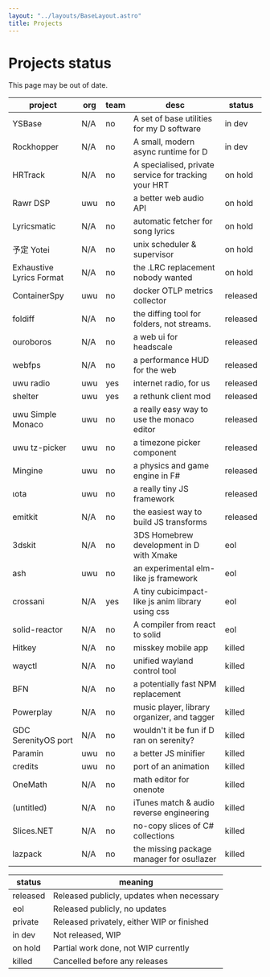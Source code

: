 ```yaml
---
layout: "../layouts/BaseLayout.astro"
title: Projects
---
```


# Projects status

This page may be out of date.

| project                  | org | team | desc                                                 | status   |
| ------------------------ | --- | ---- | ---------------------------------------------------- | -------- |
| YSBase                   | N/A | no   | A set of base utilities for my D software            | in dev   |
| Rockhopper               | N/A | no   | A small, modern async runtime for D                  | in dev   |
| HRTrack                  | N/A | no   | A specialised, private service for tracking your HRT | on hold  |
| Rawr DSP                 | uwu | no   | a better web audio API                               | on hold  |
| Lyricsmatic              | N/A | no   | automatic fetcher for song lyrics                    | on hold  |
| 予定 Yotei               | N/A | no   | unix scheduler & supervisor                          | on hold  |
| Exhaustive Lyrics Format | N/A | no   | the .LRC replacement nobody wanted                   | on hold  |
| ContainerSpy             | uwu | no   | docker OTLP metrics collector                        | released |
| foldiff                  | N/A | no   | the diffing tool for folders, not streams.           | released |
| ouroboros                | N/A | no   | a web ui for headscale                               | released |
| webfps                   | N/A | no   | a performance HUD for the web                        | released |
| uwu radio                | uwu | yes  | internet radio, for us                               | released |
| shelter                  | uwu | yes  | a rethunk client mod                                 | released |
| uwu Simple Monaco        | uwu | no   | a really easy way to use the monaco editor           | released |
| uwu tz-picker            | uwu | no   | a timezone picker component                          | released |
| Mingine                  | uwu | no   | a physics and game engine in F#                      | released |
| ιota                     | uwu | no   | a really tiny JS framework                           | released |
| emitkit                  | N/A | no   | the easiest way to build JS transforms               | released |
| 3dskit                   | N/A | no   | 3DS Homebrew development in D with Xmake             | eol      |
| ash                      | uwu | no   | an experimental elm-like js framework                | eol      |
| crossani                 | N/A | yes  | A tiny cubicimpact-like js anim library using css    | eol      |
| solid-reactor            | N/A | no   | A compiler from react to solid                       | eol      |
| Hitkey                   | N/A | no   | misskey mobile app                                   | killed   |
| wayctl                   | N/A | no   | unified wayland control tool                         | killed   |
| BFN                      | N/A | no   | a potentially fast NPM replacement                   | killed   |
| Powerplay                | N/A | no   | music player, library organizer, and tagger          | killed   |
| GDC SerenityOS port      | N/A | no   | wouldn't it be fun if D ran on serenity?             | killed   |
| Paramin                  | uwu | no   | a better JS minifier                                 | killed   |
| credits                  | uwu | no   | port of an animation                                 | killed   |
| OneMath                  | N/A | no   | math editor for onenote                              | killed   |
| (untitled)               | N/A | no   | iTunes match & audio reverse engineering             | killed   |
| Slices.NET               | N/A | no   | no-copy slices of C# collections                     | killed   |
| lazpack                  | N/A | no   | the missing package manager for osu!lazer            | killed   |

| status   | meaning                                    |
| -------- | ------------------------------------------ |
| released | Released publicly, updates when necessary  |
| eol      | Released publicly, no updates              |
| private  | Released privately, either WIP or finished |
| in dev   | Not released, WIP                          |
| on hold  | Partial work done, not WIP currently       |
| killed   | Cancelled before any releases              |
